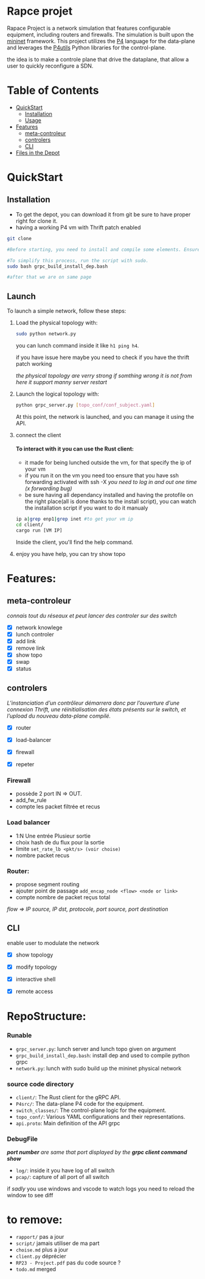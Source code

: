 # Rapce projet 

Rapace Project is a network simulation that features configurable equipment, including routers and firewalls. The simulation is built upon the [mininet](https://github.com/nsg-ethz/mini_internet_project) framework. This project utilizes the [P4](https://p4.org/p4-spec/docs/P4-16-v1.0.0-spec.html) language for the data-plane and leverages the [P4utils](https://github.com/nsg-ethz/p4-utils) Python libraries for the control-plane.

the idea is to make a controle plane that drive the dataplane, that allow a user to quickly reconfigure a SDN.

# Table of Contents

- [QuickStart](#QuickStart)
    - [Installation](#installation)
    - [Usage](#launch)
- [Features](#features)
    - [meta-controleur](#meta-controleur)
    - [controlers](#controlers)
    - [CLI](#cli)
- [Files in the Depot](#repostructure)



# QuickStart
## Installation

- To get the depot, you can download it from git be sure to have proper right for clone it.
- having a working P4 vm with Thrift patch enabled

```bash
git clone

#Before starting, you need to install and compile some elements. Ensure you have Rust, Python 3.7, the gRPC API, and other dependencies installed. 

#To simplify this process, run the script with sudo.
sudo bash grpc_build_install_dep.bash

#after that we are on same page
```



## Launch
To launch a simple network, follow these steps:

1. Load the physical topology with:

    ```bash
    sudo python network.py
    ```
    you can lunch command inside it like `h1 ping h4`.

    if you have issue here maybe you need to check if you have the thrift patch working

    *the physical topology are verry strong if somthing wrong it is not from here it support manny server restart*

2. Launch the logical topology with:

    ```bash
    python grpc_server.py [topo_conf/conf_subject.yaml]
    ```

    At this point, the network is launched, and you can manage it using the API. 

3. connect the client
    #### To interact with it you can use the Rust client:
    - it made for being lunched outside the vm, for that specify the ip of your vm
    - if you run it on the vm you need too ensure that you have ssh forwarding activated with ssh -X *you need to log in and out one time (x forwarding bug)*
    - be sure having all dependancy installed and having the protofile on the right place(all is done thanks to the install script), you can watch the installation script if you want to do it manualy
    ```bash
    ip a|grep enp1|grep inet #to get your vm ip
    cd client/
    cargo run [VM IP]
    ```

    Inside the client, you'll find the help command.

3.  enjoy you have help, you can try show topo


# Features:
## meta-controleur
*connais tout du réseaux et peut lancer des controler sur des switch*

- [x] network knowlege
- [x] lunch controler
- [x] add link
- [x] remove link
- [x] show topo
- [x] swap
- [x] status

## controlers
*L’instanciation d’un contrôleur démarrera donc par l’ouverture d’une
connexion Thrift, une réinitialisation des états présents sur le switch, et l’upload du nouveau data-plane
compilé.*

- [x] router
- [x] load-balancer
- [x] firewall
- [x] repeter



### Firewall
- possède 2 port IN => OUT.
- add_fw_rule <flow>
- compte les packet filtrée et recus

### Load balancer

- 1:N Une entrée Plusieur sortie
- choix hash de du flux pour la sortie
- limite ``set_rate_lb <pkt/s> (voir choise)``
- nombre packet recus

### Router:
- propose segment routing
- ajouter point de passage ``add_encap_node <flow> <node or link>``
- compte nombre de packet reçus total

*flow => IP source, IP dst, protocole, port source, port destination*

## CLI
enable user to modulate the network
- [x] show topology
- [x] modify topology
- [x] interactive shell
- [x] remote access


# RepoStructure:
### Runable
- `grpc_server.py`: lunch server and lunch topo given on argument
- `grpc_build_install_dep.bash`: install dep and used to compile python grpc
- `network.py`: lunch with sudo build up the mininet physical network

### source code directory 
- `client/`: The Rust client for the gRPC API.
- `P4src/`: The data-plane P4 code for the equipment.
- `switch_classes/`: The control-plane logic for the equipment.
- `topo_conf/`: Various YAML configurations and their representations.
- `api.proto`: Main definition of the API grpc


### DebugFile
***port number** are same that port displayed by the **grpc client command show***
- `log/`: inside it you have log of all switch 
- `pcap/`: capture of all port of all switch

if *sadly* you use windows and vscode to watch logs you need to reload the window to see diff

# to remove: 
- `rapport/` pas a jour
- `script/` jamais utiliser de ma part
- `choise.md` plus a jour
- `client.py` déprécier
- `RP23 - Project.pdf` pas du code source ?
- `todo.md` merged
